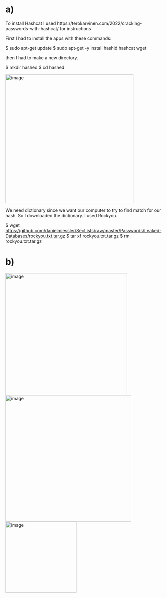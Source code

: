 <h1>a)</h1>
To install Hashcat I used https://terokarvinen.com/2022/cracking-passwords-with-hashcat/ for instructions

First I had to install the apps with these commands:

$ sudo apt-get update
$ sudo apt-get -y install hashid hashcat wget

then I had to make a new directory. 

$ mkdir hashed
$ cd hashed

<img width="409" alt="image" src="https://github.com/user-attachments/assets/c7038dc8-bc86-420b-b3b0-644ef224bec0">

We need dictionary since we want our computer to try to find match for our hash. So I downloaded the dictionary. I used Rockyou.

$ wget https://github.com/danielmiessler/SecLists/raw/master/Passwords/Leaked-Databases/rockyou.txt.tar.gz
$ tar xf rockyou.txt.tar.gz
$ rm rockyou.txt.tar.gz




<h1>b)</h1>
<img width="389" alt="image" src="https://github.com/user-attachments/assets/0a7962ea-4e64-4f2a-bcac-2429f4bef8d0">

<img width="402" alt="image" src="https://github.com/user-attachments/assets/d05dea97-fcaa-4a84-ba39-a60e4819c619">

<img width="227" alt="image" src="https://github.com/user-attachments/assets/e1936dc9-fe29-403d-8945-9e251cca6287">


